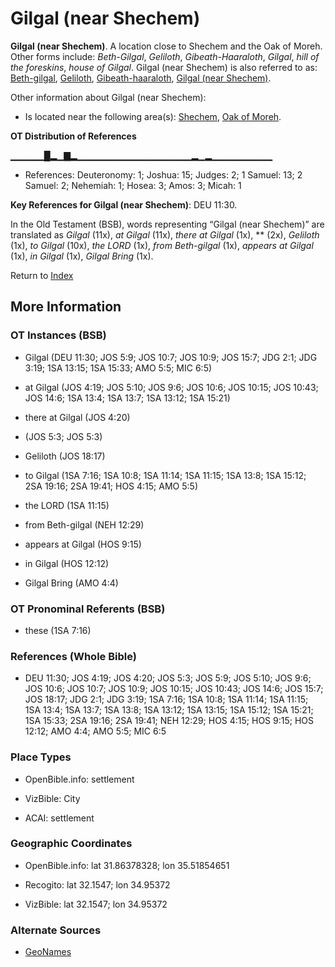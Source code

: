 # Gilgal (near Shechem)
**Gilgal (near Shechem)**. 
A location close to Shechem and the Oak of Moreh. 
Other forms include: 
*Beth-Gilgal*, *Geliloth*, *Gibeath-Haaraloth*, *Gilgal*, *hill of the foreskins*, *house of Gilgal*. 
Gilgal (near Shechem) is also referred to as: 
[Beth-gilgal](Beth-gilgal.md), [Geliloth](Geliloth.md), [Gibeath-haaraloth](Gibeath-haaraloth.md), [Gilgal (near Shechem)](Gilgal.2.md). 




Other information about Gilgal (near Shechem):


* Is located near the following area(s): 
[Shechem](Shechem.md), [Oak of Moreh](Moreh.md). 


**OT Distribution of References**

▁▁▁▁▁█▂▁▇▂▁▁▁▁▁▁▁▁▁▁▁▁▁▁▁▁▁▂▁▂▁▁▁▁▁▁▁▁▁
* References: Deuteronomy: 1; Joshua: 15; Judges: 2; 1 Samuel: 13; 2 Samuel: 2; Nehemiah: 1; Hosea: 3; Amos: 3; Micah: 1



**Key References for Gilgal (near Shechem)**: 
DEU 11:30. 


In the Old Testament (BSB), words representing “Gilgal (near Shechem)” are translated as 
*Gilgal* (11x), *at Gilgal* (11x), *there at Gilgal* (1x), ** (2x), *Geliloth* (1x), *to Gilgal* (10x), *the LORD* (1x), *from Beth-gilgal* (1x), *appears at Gilgal* (1x), *in Gilgal* (1x), *Gilgal Bring* (1x). 




Return to [Index](00-Index.md)

## More Information

### OT Instances (BSB)

* Gilgal (DEU 11:30; JOS 5:9; JOS 10:7; JOS 10:9; JOS 15:7; JDG 2:1; JDG 3:19; 1SA 13:15; 1SA 15:33; AMO 5:5; MIC 6:5)

* at Gilgal (JOS 4:19; JOS 5:10; JOS 9:6; JOS 10:6; JOS 10:15; JOS 10:43; JOS 14:6; 1SA 13:4; 1SA 13:7; 1SA 13:12; 1SA 15:21)

* there at Gilgal (JOS 4:20)

*  (JOS 5:3; JOS 5:3)

* Geliloth (JOS 18:17)

* to Gilgal (1SA 7:16; 1SA 10:8; 1SA 11:14; 1SA 11:15; 1SA 13:8; 1SA 15:12; 2SA 19:16; 2SA 19:41; HOS 4:15; AMO 5:5)

* the LORD (1SA 11:15)

* from Beth-gilgal (NEH 12:29)

* appears at Gilgal (HOS 9:15)

* in Gilgal (HOS 12:12)

* Gilgal Bring (AMO 4:4)



### OT Pronominal Referents (BSB)

* these (1SA 7:16)



### References (Whole Bible)

* DEU 11:30; JOS 4:19; JOS 4:20; JOS 5:3; JOS 5:9; JOS 5:10; JOS 9:6; JOS 10:6; JOS 10:7; JOS 10:9; JOS 10:15; JOS 10:43; JOS 14:6; JOS 15:7; JOS 18:17; JDG 2:1; JDG 3:19; 1SA 7:16; 1SA 10:8; 1SA 11:14; 1SA 11:15; 1SA 13:4; 1SA 13:7; 1SA 13:8; 1SA 13:12; 1SA 13:15; 1SA 15:12; 1SA 15:21; 1SA 15:33; 2SA 19:16; 2SA 19:41; NEH 12:29; HOS 4:15; HOS 9:15; HOS 12:12; AMO 4:4; AMO 5:5; MIC 6:5


### Place Types

* OpenBible.info: settlement

* VizBible: City

* ACAI: settlement



### Geographic Coordinates

* OpenBible.info: lat 31.86378328; lon 35.51854651

* Recogito: lat 32.1547; lon 34.95372

* VizBible: lat 32.1547; lon 34.95372



### Alternate Sources

* [GeoNames](http://sws.geonames.org/294634)



